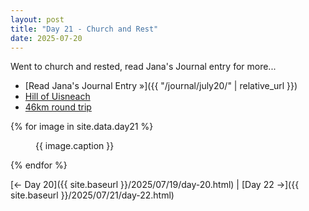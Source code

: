 ```yaml
---
layout: post
title: "Day 21 - Church and Rest"
date: 2025-07-20
---
```


Went to church and rested, read Jana's Journal entry for more...

- [Read Jana's Journal Entry »]({{ "/journal/july20/" | relative_url }})
- [Hill of Uisneach](https://uisneach.ie/)
- [46km round trip](https://maps.app.goo.gl/y4TS1rxRow8mVuXE6)

{% for image in site.data.day21 %}
<figure>
  <img src="{{ site.baseurl }}{{ image.src }}" alt="">
  <figcaption>{{ image.caption }}</figcaption>
</figure>
{% endfor %}

[← Day 20]({{ site.baseurl }}/2025/07/19/day-20.html) | [Day 22 →]({{ site.baseurl }}/2025/07/21/day-22.html)
